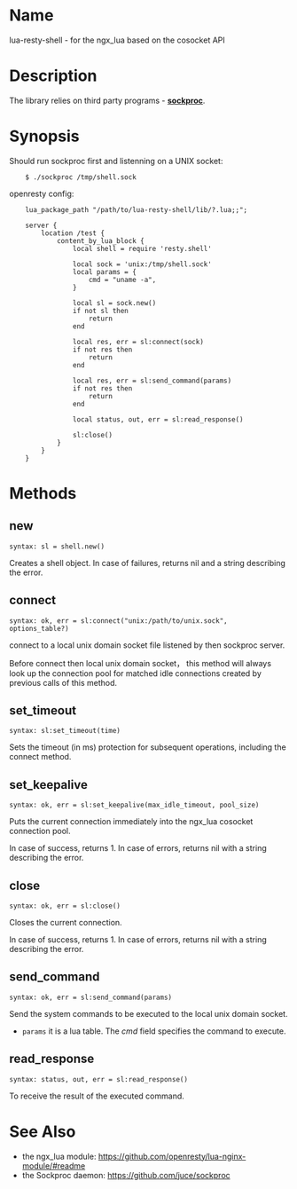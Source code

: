 Name
====

lua-resty-shell - for the ngx_lua based on the cosocket API

Description
===========

The library relies on third party programs - [**sockproc**](https://github.com/juce/sockproc).


Synopsis
========

Should run sockproc first and listenning on a UNIX socket:

```
    $ ./sockproc /tmp/shell.sock
```

openresty config:

```
    lua_package_path "/path/to/lua-resty-shell/lib/?.lua;;";

    server {
        location /test {
            content_by_lua_block {
                local shell = require 'resty.shell'

                local sock = 'unix:/tmp/shell.sock'
                local params = {
                    cmd = "uname -a",
                }

                local sl = sock.new()
                if not sl then
                    return
                end

                local res, err = sl:connect(sock)
                if not res then
                    return
                end

                local res, err = sl:send_command(params)
                if not res then
                    return
                end

                local status, out, err = sl:read_response()

                sl:close()
            }
        }
    }
```

Methods
=======

new
---
`syntax: sl = shell.new()`

Creates a shell object. In case of failures, returns nil and a string describing the error.

connect
-------
`syntax: ok, err = sl:connect("unix:/path/to/unix.sock", options_table?)`

connect to a local unix domain socket file listened by then sockproc server.

Before connect then local unix domain socket， this method will always look up the
connection pool for matched idle connections created by previous calls of this method.

set_timeout
-----------
`syntax: sl:set_timeout(time)`

Sets the timeout (in ms) protection for subsequent operations, including the connect method.

set_keepalive
-------------
`syntax: ok, err = sl:set_keepalive(max_idle_timeout, pool_size)`

Puts the current connection immediately into the ngx_lua cosocket connection pool.

In case of success, returns 1. In case of errors, returns nil with a string describing the error.

close
-----
`syntax: ok, err = sl:close()`

Closes the current connection.

In case of success, returns 1. In case of errors, returns nil with a string describing the error.

send_command
------------
`syntax: ok, err = sl:send_command(params)`

Send the system commands to be executed to the local unix domain socket.

* `params`
it is a lua table. The *cmd* field specifies the command to execute.

read_response
-------------
`syntax: status, out, err = sl:read_response()`

To receive the result of the executed command.

See Also
========
* the ngx_lua module: https://github.com/openresty/lua-nginx-module/#readme
* the Sockproc daemon: https://github.com/juce/sockproc
